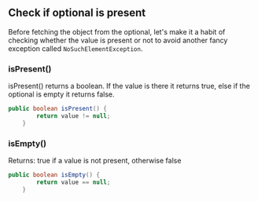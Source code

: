## Check if optional is present
Before fetching the object from the optional, let's make it a habit of checking
whether the value is present or not to avoid another fancy exception called `NoSuchElementException`.

### isPresent()
isPresent() returns a boolean. If the value is there it returns true, else if the optional is empty it returns false.

```java
public boolean isPresent() {
        return value != null;
    }
```
### isEmpty()
Returns: true if a value is not present, otherwise false

```java
public boolean isEmpty() {
        return value == null;
    }
```